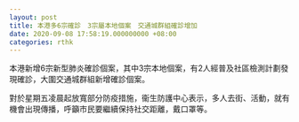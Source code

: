 ```yaml
---
layout: post
title: 本港多6宗確診　3宗屬本地個案　交通城群組確診增加
date: 2020-09-08 17:58:19.000000000 +08:00
categories: rthk
---
```


本港新增6宗新型肺炎確診個案，其中3宗本地個案，有2人經普及社區檢測計劃發現確診，大圍交通城群組新增確診個案。

對於星期五凌晨起放寬部分防疫措施，衞生防護中心表示，多人去街、活動，就有機會出現傳播，呼籲市民要繼續保持社交距離，戴口罩等。
